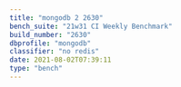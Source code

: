 ```yaml
---
title: "mongodb 2 2630"
bench_suite: "21w31 CI Weekly Benchmark"
build_number: "2630"
dbprofile: "mongodb"
classifier: "no redis"
date: 2021-08-02T07:39:11
type: "bench"
---
```

